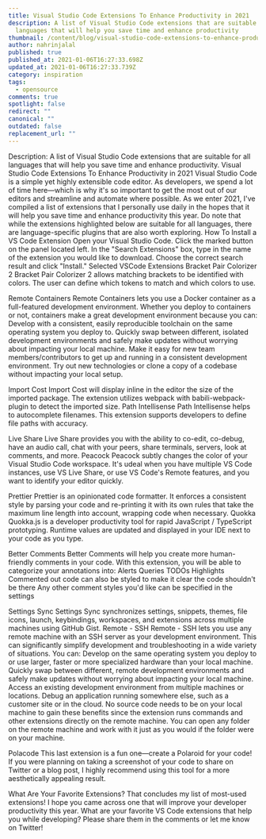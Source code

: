 ```yaml
---
title: Visual Studio Code Extensions To Enhance Productivity in 2021
description: A list of Visual Studio Code extensions that are suitable for all
  languages that will help you save time and enhance productivity
thumbnail: /content/blog/visual-studio-code-extensions-to-enhance-productivity-in-2021/blog_visualstudioextensions.png
author: nahrinjalal
published: true
published_at: 2021-01-06T16:27:33.698Z
updated_at: 2021-01-06T16:27:33.739Z
category: inspiration
tags:
  - opensource
comments: true
spotlight: false
redirect: ""
canonical: ""
outdated: false
replacement_url: ""
---
```

Description: A list of Visual Studio Code extensions that are suitable for all languages that will help you save time and enhance productivity. 
Visual Studio Code Extensions To Enhance Productivity in 2021
Visual Studio Code is a simple yet highly extensible code editor. As developers, we spend a lot of time here—which is why it's so important to get the most out of our editors and streamline and automate where possible.
As we enter 2021, I've compiled a list of extensions that I personally use daily in the hopes that it will help you save time and enhance productivity this year. Do note that while the extensions highlighted below are suitable for all languages, there are language-specific plugins that are also worth exploring.
How To Install a VS Code Extension
Open your Visual Studio Code.
Click the marked button on the panel located left.
In the "Search Extensions" box, type in the name of the extension you would like to download.
Choose the correct search result and click "Install."
Selected VSCode Extensions
Bracket Pair Colorizer 2
Bracket Pair Colorizer 2 allows matching brackets to be identified with colors. The user can define which tokens to match and which colors to use.

Remote Containers
Remote Containers lets you use a Docker container as a full-featured development environment. Whether you deploy to containers or not, containers make a great development environment because you can:
Develop with a consistent, easily reproducible toolchain on the same operating system you deploy to.
Quickly swap between different, isolated development environments and safely make updates without worrying about impacting your local machine.
Make it easy for new team members/contributors to get up and running in a consistent development environment.
Try out new technologies or clone a copy of a codebase without impacting your local setup.

Import Cost
Import Cost will display inline in the editor the size of the imported package. The extension utilizes webpack with babili-webpack-plugin to detect the imported size.
Path Intellisense
Path Intellisense helps to autocomplete filenames. This extension supports developers to define file paths with accuracy.

Live Share
Live Share provides you with the ability to co-edit, co-debug, have an audio call, chat with your peers, share terminals, servers, look at comments, and more.
Peacock
Peacock subtly changes the color of your Visual Studio Code workspace. It's udeal when you have multiple VS Code instances, use VS Live Share, or use VS Code's Remote features, and you want to identify your editor quickly.

Prettier
Prettier is an opinionated code formatter. It enforces a consistent style by parsing your code and re-printing it with its own rules that take the maximum line length into account, wrapping code when necessary.
Quokka
Quokka.js is a developer productivity tool for rapid JavaScript / TypeScript prototyping. Runtime values are updated and displayed in your IDE next to your code as you type.

Better Comments
Better Comments will help you create more human-friendly comments in your code. With this extension, you will be able to categorize your annotations into:
Alerts
Queries
TODOs
Highlights
Commented out code can also be styled to make it clear the code shouldn't be there
Any other comment styles you'd like can be specified in the settings


Settings Sync
Settings Sync synchronizes settings, snippets, themes, file icons, launch, keybindings, workspaces, and extensions across multiple machines using GitHub Gist.
Remote - SSH
Remote - SSH lets you use any remote machine with an SSH server as your development environment. This can significantly simplify development and troubleshooting in a wide variety of situations. You can:
Develop on the same operating system you deploy to or use larger, faster or more specialized hardware than your local machine.
Quickly swap between different, remote development environments and safely make updates without worrying about impacting your local machine.
Access an existing development environment from multiple machines or locations.
Debug an application running somewhere else, such as a customer site or in the cloud.
No source code needs to be on your local machine to gain these benefits since the extension runs commands and other extensions directly on the remote machine. You can open any folder on the remote machine and work with it just as you would if the folder were on your machine.

Polacode
This last extension is a fun one—create a Polaroid for your code! If you were planning on taking a screenshot of your code to share on Twitter or a blog post, I highly recommend using this tool for a more aesthetically appealing result.

What Are Your Favorite Extensions?
That concludes my list of most-used extensions! I hope you came across one that will improve your developer productivity this year. What are your favorite VS Code extensions that help you while developing? Please share them in the comments or let me know on Twitter!
